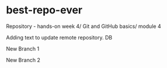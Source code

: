 # best-repo-ever
Repository - hands-on week 4/ Git and GitHub basics/ module 4

Adding text to update remote repository. DB

New Branch 1

New Branch 2